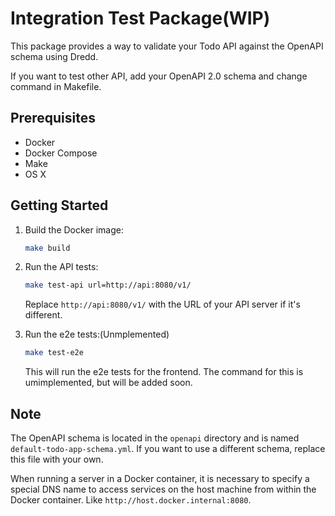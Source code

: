 # Integration Test Package(WIP)

This package provides a way to validate your Todo API against the OpenAPI schema using Dredd.

If you want to test other API, add your OpenAPI 2.0 schema and change command in Makefile.

## Prerequisites

- Docker
- Docker Compose
- Make
- OS X

## Getting Started

1. Build the Docker image:

    ```bash
    make build
    ```

2. Run the API tests:

    ```bash
    make test-api url=http://api:8080/v1/
    ```

    Replace `http://api:8080/v1/` with the URL of your API server if it's different.

3. Run the e2e tests:(Unmplemented)

    ```bash
    make test-e2e
    ```

    This will run the e2e tests for the frontend. The command for this is umimplemented, but will be added soon.

## Note

The OpenAPI schema is located in the `openapi` directory and is named `default-todo-app-schema.yml`. If you want to use a different schema, replace this file with your own.

When running a server in a Docker container, it is necessary to specify a special DNS name to access services on the host machine from within the Docker container. Like `http://host.docker.internal:8080`.
